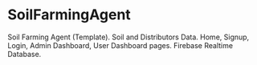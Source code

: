 # SoilFarmingAgent
Soil Farming Agent (Template). Soil and Distributors Data. Home, Signup, Login, Admin Dashboard, User Dashboard pages. Firebase Realtime Database.
